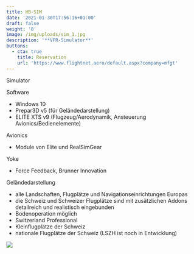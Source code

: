 ```yaml
---
title: HB-SIM
date: '2021-01-30T17:56:16+01:00'
draft: false
weight: '8'
image: /img/uploads/sim_1.jpg
description: '**VFR-Simulator**'
buttons:
  - cta: true
    title: Reservation
    url: 'https://www.flightnet.aero/default.aspx?company=mfgt'
---
```

Simulator

Software

* Windows 10
* Prepar3D v5 (für Geländedarstellung)
* ELITE XTS v9 (Flugzeug/Aerodynamik, Ansteuerung Avionics/Bedienelemente)

Avionics

* Module von Elite und RealSimGear

Yoke

* Force Feedback, Brunner Innovation

Geländedarstellung

* alle Landschaften, Flugplätze und Navigationseinrichtungen Europas
* die Schweiz und Schweizer Flugplätze sind mit zusätzlichen Addons detailreich und realistisch eingebunden
* Bodenoperation möglich
* Switzerland Professional
* Kleinflugplätze der Schweiz
* nationale Flugplätze der Schweiz (LSZH ist noch in Entwicklung)



![](/img/uploads/sim_2.jpg)

